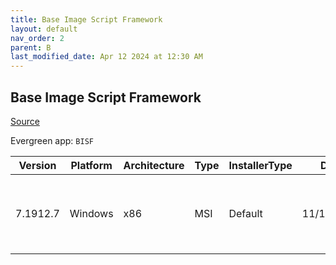 ```yaml
---
title: Base Image Script Framework
layout: default
nav_order: 2
parent: B
last_modified_date: Apr 12 2024 at 12:30 AM
---
```


## Base Image Script Framework

[Source](https://eucweb.com/)

Evergreen app: `BISF`

| Version  | Platform | Architecture | Type | InstallerType | Date       | Size    | URI                                                                                                                                                                                    |
| -------- | -------- | ------------ | ---- | ------------- | ---------- | ------- | -------------------------------------------------------------------------------------------------------------------------------------------------------------------------------------- |
| 7.1912.7 | Windows  | x86          | MSI  | Default       | 11/19/2022 | 3357696 | [https://github.com/EUCweb/BIS-F/releases/download/7.1912.7/setup-BIS-F-7.1912.7.11042.MSI](https://github.com/EUCweb/BIS-F/releases/download/7.1912.7/setup-BIS-F-7.1912.7.11042.MSI) |
